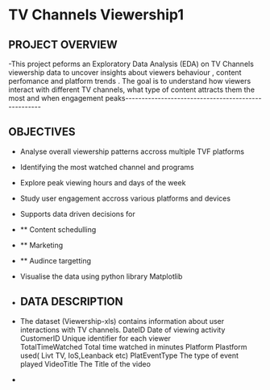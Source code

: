 # TV Channels Viewership1
## PROJECT OVERVIEW
-This project peforms an Exploratory Data Analysis (EDA) on TV Channels viewership data to uncover insights about viewers behaviour , content perfomance and platform trends . The goal is to understand how viewers interact with different TV channels, what type of content attracts them the most and when engagement peaks----------------------------------------------------
## OBJECTIVES
- Analyse overall viewership patterns accross multiple TVF platforms
- Identifying the most watched channel and programs
- Explore peak viewing hours and days of the week
- Study user engagement accross various platforms and devices
- Supports data driven decisions for
- ** Content schedulling
- ** Marketing
- ** Audince targetting
- Visualise the data using python library Matplotlib

- ## DATA DESCRIPTION
- The dataset (Viewership-xls) contains information about user interactions with TV channels.
DateID                  Date of viewing activity
CustomerID             Unique identifier for each viewer         
TotalTimeWatched       Total time watched in minutes
Platform               Plastform used( Livt TV, IoS,Leanback etc)
PlatEventType          The type of event played
VideoTitle              The Title of the video
  
  
- 
